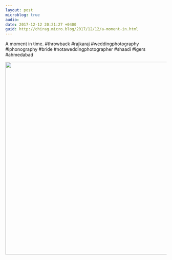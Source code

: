 ```yaml
---
layout: post
microblog: true
audio: 
date: 2017-12-12 20:21:27 +0400
guid: http://chirag.micro.blog/2017/12/12/a-moment-in.html
---
```

A moment in time. #throwback #rajkaraj #weddingphotography #iphonography #bride #notaweddingphotographer #shaadi #igers #ahmedabad

<img src="http://chirag.micro.blog/uploads/2017/06212cbba2.jpg" width="600" height="600" />
